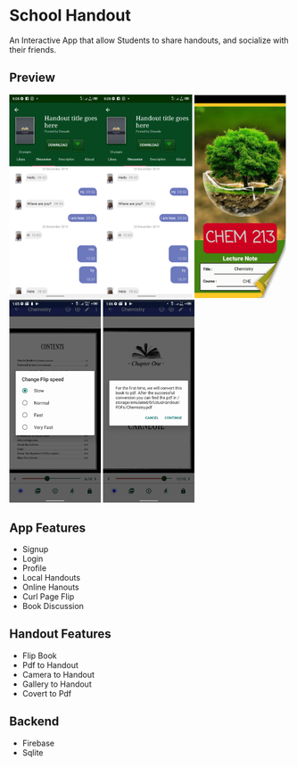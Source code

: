 # School Handout
An Interactive App that allow Students to share handouts, and socialize
with their friends.

## Preview
<!-- <img width="164" alt="preview" src="https://github.com/shittu33/SchoolHandout/blob/master/screens/list2.png"> -->
<img width="164" alt="preview" src="https://github.com/shittu33/SchoolHandout/blob/master/screens/discuss1.png"><img width="164" alt="preview" src="https://github.com/shittu33/SchoolHandout/blob/master/screens/Screenshot_20210614-090529.png">  <img width="164" alt="preview" src="https://github.com/shittu33/SchoolHandout/blob/master/screens/first.gif">
<img width="164" alt="preview" src="https://github.com/shittu33/SchoolHandout/blob/master/screens/fastFlip.gif">
<img width="164" alt="preview" src="https://github.com/shittu33/SchoolHandout/blob/master/screens/toPdf.gif">


<!-- <img width="164" alt="preview" src="https://github.com/shittu33/SchoolHandout/blob/master/screens/Screenshot_20210614-090554.png"> -->
## App Features
* Signup
* Login
* Profile
* Local Handouts
* Online Hanouts
* Curl Page Flip
* Book Discussion

## Handout Features
* Flip Book
* Pdf to Handout
* Camera to Handout
* Gallery to Handout
* Covert to Pdf

## Backend
* Firebase
* Sqlite

